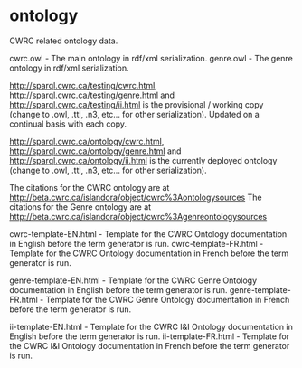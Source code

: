 # ontology
CWRC related ontology data.

cwrc.owl - The main ontology in rdf/xml serialization.
genre.owl - The genre ontology in rdf/xml serialization.

http://sparql.cwrc.ca/testing/cwrc.html, http://sparql.cwrc.ca/testing/genre.html and http://sparql.cwrc.ca/testing/ii.html is the provisional / working copy (change to .owl, .ttl, .n3, etc... for other serialization). Updated on a continual basis with each copy.

http://sparql.cwrc.ca/ontology/cwrc.html, http://sparql.cwrc.ca/ontology/genre.html and http://sparql.cwrc.ca/ontology/ii.html is the currently deployed ontology  (change to .owl, .ttl, .n3, etc... for other serialization).

The citations for the CWRC ontology are at http://beta.cwrc.ca/islandora/object/cwrc%3Aontologysources
The citations for the Genre ontology are at http://beta.cwrc.ca/islandora/object/cwrc%3Agenreontologysources

cwrc-template-EN.html - Template for the CWRC Ontology documentation in English before the term generator is run.
cwrc-template-FR.html - Template for the CWRC Ontology documentation in French before the term generator is run.

genre-template-EN.html - Template for the CWRC Genre Ontology documentation in English before the term generator is run.
genre-template-FR.html - Template for the CWRC Genre Ontology documentation in French before the term generator is run.

ii-template-EN.html - Template for the CWRC I&I Ontology documentation in English before the term generator is run.
ii-template-FR.html - Template for the CWRC I&I Ontology documentation in French before the term generator is run.

